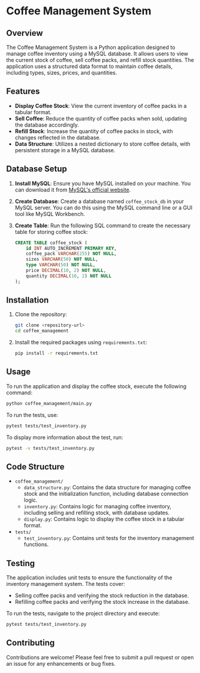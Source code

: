 # Coffee Management System

## Overview

The Coffee Management System is a Python application designed to manage coffee inventory using a MySQL database. It allows users to view the current stock of coffee, sell coffee packs, and refill stock quantities. The application uses a structured data format to maintain coffee details, including types, sizes, prices, and quantities.

## Features

- **Display Coffee Stock**: View the current inventory of coffee packs in a tabular format.
- **Sell Coffee**: Reduce the quantity of coffee packs when sold, updating the database accordingly.
- **Refill Stock**: Increase the quantity of coffee packs in stock, with changes reflected in the database.
- **Data Structure**: Utilizes a nested dictionary to store coffee details, with persistent storage in a MySQL database.

## Database Setup

1. **Install MySQL**: Ensure you have MySQL installed on your machine. You can download it from [MySQL's official website](https://dev.mysql.com/downloads/mysql/).

2. **Create Database**: Create a database named `coffee_stock_db` in your MySQL server. You can do this using the MySQL command line or a GUI tool like MySQL Workbench.

3. **Create Table**: Run the following SQL command to create the necessary table for storing coffee stock:
   ```sql
   CREATE TABLE coffee_stock (
       id INT AUTO_INCREMENT PRIMARY KEY,
       coffee_pack VARCHAR(255) NOT NULL,
       sizes VARCHAR(50) NOT NULL,
       type VARCHAR(50) NOT NULL,
       price DECIMAL(10, 2) NOT NULL,
       quantity DECIMAL(10, 2) NOT NULL
   );
   ```

## Installation

1. Clone the repository:
   ```bash
   git clone <repository-url>
   cd coffee_management
   ```

2. Install the required packages using `requirements.txt`:
   ```bash
   pip install -r requirements.txt
   ```

## Usage

To run the application and display the coffee stock, execute the following command:
```bash
python coffee_management/main.py
```

To run the tests, use:
```bash
pytest tests/test_inventory.py
```

To display more information about the test, run:
```bash
pytest -v tests/test_inventory.py
```

## Code Structure

- `coffee_management/`
  - `data_structure.py`: Contains the data structure for managing coffee stock and the initialization function, including database connection logic.
  - `inventory.py`: Contains logic for managing coffee inventory, including selling and refilling stock, with database updates.
  - `display.py`: Contains logic to display the coffee stock in a tabular format.
- `tests/`
  - `test_inventory.py`: Contains unit tests for the inventory management functions.

## Testing

The application includes unit tests to ensure the functionality of the inventory management system. The tests cover:
- Selling coffee packs and verifying the stock reduction in the database.
- Refilling coffee packs and verifying the stock increase in the database.

To run the tests, navigate to the project directory and execute:
```bash
pytest tests/test_inventory.py
```

## Contributing

Contributions are welcome! Please feel free to submit a pull request or open an issue for any enhancements or bug fixes.
